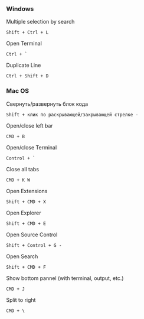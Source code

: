 ### Windows

Multiple selection by search

```
Shift + Ctrl + L
```

Open Terminal

```
Ctrl + `
```

Duplicate Line

```
Ctrl + Shift + D
```

### Mac OS

Cвернуть/развернуть блок кода

```
Shift + клик по раскрывающей/закрывающей стрелке -
```

Open/close left bar

```
CMD + B
```

Open/close Terminal

```
Control + `
```

Close all tabs

```
CMD + K W
```

Open Extensions

```
Shift + CMD + X
```

Open Explorer

```
Shift + CMD + E
```

Open Source Control

```
Shift + Control + G -
```

Open Search

```
Shift + CMD + F
```

Show bottom pannel (with terminal, output, etc.)

```
CMD + J
```

Split to right

```
CMD + \
```
